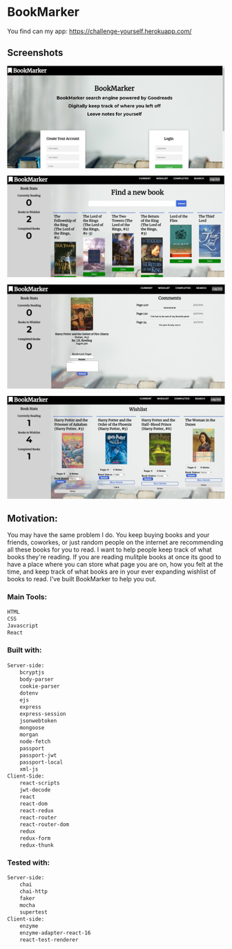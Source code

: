 # BookMarker

You find can my app: https://challenge-yourself.herokuapp.com/

## Screenshots

![alt text](public/images/landing.jpg "Landing Page")

![alt text](/public/images/search.jpg "Search Results")

![alt text](/public/images/activebook.jpg "Detail view of one book")

![alt text](/public/images/wishlist.jpg "An overview of books to be read")

## Motivation:
 You may have the same problem I do. You keep buying books and your friends, coworkes, or just random people on the internet are recommending all these books for you to read. I want to help people keep track of what books they're reading. If you are reading mulitple books at once its good to have a place where you can store what page you are on, how you felt at the time, and keep track of what books are in your ever expanding wishlist of books to read. I've built BookMarker to help you out.

### Main Tools:
    HTML
    CSS
    Javascript
    React
### Built with:
    Server-side:
        bcryptjs
        body-parser
        cookie-parser
        dotenv 
        ejs
        express
        express-session
        jsonwebtoken
        mongoose
        morgan
        node-fetch
        passport
        passport-jwt
        passport-local
        xml-js
    Client-Side:
        react-scripts
        jwt-decode
        react
        react-dom
        react-redux
        react-router
        react-router-dom
        redux
        redux-form
        redux-thunk
### Tested with:
    Server-side:    
        chai
        chai-http
        faker
        mocha
        supertest
    Client-side:
        enzyme
        enzyme-adapter-react-16
        react-test-renderer
